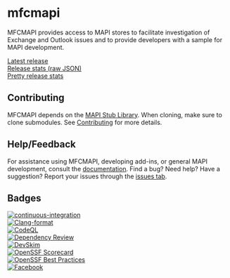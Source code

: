 # mfcmapi

MFCMAPI provides access to MAPI stores to facilitate investigation of Exchange and Outlook issues and to provide developers with a sample for MAPI development.

[Latest release](https://github.com/microsoft/mfcmapi/releases/latest)  
[Release stats (raw JSON)](https://api.github.com/repos/microsoft/mfcmapi/releases/latest)  
[Pretty release stats](https://somsubhra.github.io/github-release-stats/?username=microsoft&repository=mfcmapi&page=1&per_page=5)

## Contributing

MFCMAPI depends on the [MAPI Stub Library](https://github.com/microsoft/MAPIStubLibrary). When cloning, make sure to clone submodules. See [Contributing](CONTRIBUTING.md) for more details.

## Help/Feedback

For assistance using MFCMAPI, developing add-ins, or general MAPI development, consult the [documentation](docs/Documentation.md). Find a bug? Need help? Have a suggestion? Report your issues through the [issues tab](https://github.com/microsoft/mfcmapi/issues).  

## Badges

[![continuous-integration](https://github.com/microsoft/mfcmapi/actions/workflows/github-ci.yml/badge.svg)](https://github.com/microsoft/mfcmapi/actions/workflows/github-ci.yml)  
[![Clang-format](https://github.com/microsoft/mfcmapi/actions/workflows/clang.yml/badge.svg)](https://github.com/microsoft/mfcmapi/actions/workflows/clang.yml)  
[![CodeQL](https://github.com/microsoft/mfcmapi/actions/workflows/codeql.yml/badge.svg)](https://github.com/microsoft/mfcmapi/actions/workflows/codeql.yml)  
[![Dependency Review](https://github.com/microsoft/mfcmapi/actions/workflows/dependency-review.yml/badge.svg)](https://github.com/microsoft/mfcmapi/actions/workflows/dependency-review.yml)  
[![DevSkim](https://github.com/microsoft/mfcmapi/actions/workflows/devskim.yml/badge.svg)](https://github.com/microsoft/mfcmapi/actions/workflows/devskim.yml)  
[![OpenSSF
Scorecard](https://api.securityscorecards.dev/projects/github.com/microsoft/mfcmapi/badge)](https://api.securityscorecards.dev/projects/github.com/microsoft/mfcmapi)  
[![OpenSSF Best Practices](https://www.bestpractices.dev/projects/7901/badge)](https://www.bestpractices.dev/projects/7901)  
[![Facebook](https://badge.facebook.com/badge/26764016480.2776.1538253884.png)](https://www.facebook.com/MFCMAPI)